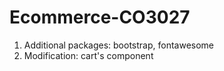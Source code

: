 # Ecommerce-CO3027
1. Additional packages: bootstrap, fontawesome
2. Modification: cart's component
